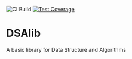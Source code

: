 ![CI Build](https://github.com/fparisio/DSAlib/actions/workflows/python-tests.yml/badge.svg)
[![Test Coverage](https://codecov.io/gh/fparisio/DSAlib/branch/main/graph/badge.svg)](https://codecov.io/gh/fparisio/DSAlib)

# DSAlib

A basic library for Data Structure and Algorithms
